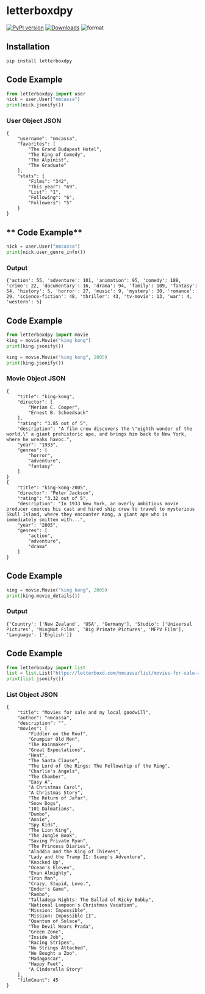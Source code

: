 # letterboxdpy

[![PyPI version](https://badge.fury.io/py/letterboxdpy.svg)](https://badge.fury.io/py/letterboxdpy)
[![Downloads](https://static.pepy.tech/personalized-badge/letterboxdpy?period=total&units=none&left_color=grey&right_color=blue&left_text=Downloads)](https://pepy.tech/project/letterboxdpy)
![format](https://img.shields.io/pypi/format/letterboxdpy)

## Installation

```
pip install letterboxdpy
```

## **Code Example**

```python
from letterboxdpy import user
nick = user.User("nmcassa")
print(nick.jsonify())
```

### **User Object JSON**

```
{
    "username": "nmcassa",
    "favorites": [
        "The Grand Budapest Hotel",
        "The King of Comedy",
        "The Alpinist",
        "The Graduate"
    ],
    "stats": {
        "Films": "342",
        "This year": "69",
        "List": "1",
        "Following": "6",
        "Followers": "5"
    }
}
```

## ** Code Example**

```python
nick = user.User("nmcassa")
print(nick.user_genre_info())
```

### Output

```
{'action': 55, 'adventure': 101, 'animation': 95, 'comedy': 188, 'crime': 22, 'documentary': 16, 'drama': 94, 'family': 109, 'fantasy': 54, 'history': 5, 'horror': 27, 'music': 9, 'mystery': 30, 'romance': 29, 'science-fiction': 48, 'thriller': 43, 'tv-movie': 13, 'war': 4, 'western': 5}
```

## **Code Example**

```python
from letterboxdpy import movie
king = movie.Movie("king kong")
print(king.jsonify())

king = movie.Movie("king kong", 2005)
print(king.jsonify())
```

### **Movie Object JSON**

```
{
    "title": "king-kong",
    "director": [
        "Merian C. Cooper",
        "Ernest B. Schoedsack"
    ],
    "rating": "3.85 out of 5",
    "description": "A film crew discovers the \"eighth wonder of the world,\" a giant prehistoric ape, and brings him back to New York, where he wreaks havoc.",
    "year": "1933",
    "genres": [
        "horror",
        "adventure",
        "fantasy"
    ]
}
{
    "title": "king-kong-2005",
    "director": "Peter Jackson",
    "rating": "3.32 out of 5",
    "description": "In 1933 New York, an overly ambitious movie producer coerces his cast and hired ship crew to travel to mysterious Skull Island, where they encounter Kong, a giant ape who is immediately smitten with...",
    "year": "2005",
    "genres": [
        "action",
        "adventure",
        "drama"
    ]
}
```

## **Code Example**

```python
king = movie.Movie("king kong", 2005)
print(king.movie_details())
```

### **Output**

```
{'Country': ['New Zealand', 'USA', 'Germany'], 'Studio': ['Universal Pictures', 'WingNut Films', 'Big Primate Pictures', 'MFPV Film'], 'Language': ['English']}
```

## **Code Example**

```python
from letterboxdpy import list
list = list.List("https://letterboxd.com/nmcassa/list/movies-for-sale-and-my-local-goodwill/")
print(list.jsonify())
```

### **List Object JSON**

```
{
    "title": "Movies for sale and my local goodwill",
    "author": "nmcassa",
    "description": "",
    "movies": [
        "Fiddler on the Roof",
        "Grumpier Old Men",
        "The Rainmaker",
        "Great Expectations",
        "Heat",
        "The Santa Clause",
        "The Lord of the Rings: The Fellowship of the Ring",
        "Charlie's Angels",
        "The Chamber",
        "Easy A",
        "A Christmas Carol",
        "A Christmas Story",
        "The Return of Jafar",
        "Snow Dogs",
        "101 Dalmatians",
        "Dumbo",
        "Annie",
        "Spy Kids",
        "The Lion King",
        "The Jungle Book",
        "Saving Private Ryan",
        "The Princess Diaries",
        "Aladdin and the King of Thieves",
        "Lady and the Tramp II: Scamp's Adventure",
        "Knocked Up",
        "Ocean's Eleven",
        "Evan Almighty",
        "Iron Man",
        "Crazy, Stupid, Love.",
        "Ender's Game",
        "Rambo",
        "Talladega Nights: The Ballad of Ricky Bobby",
        "National Lampoon's Christmas Vacation",
        "Mission: Impossible",
        "Mission: Impossible II",
        "Quantum of Solace",
        "The Devil Wears Prada",
        "Green Zone",
        "Inside Job",
        "Racing Stripes",
        "No Strings Attached",
        "We Bought a Zoo",
        "Madagascar",
        "Happy Feet",
        "A Cinderella Story"
    ],
    "filmCount": 45
}
```
